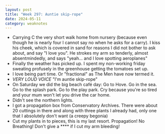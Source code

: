```yaml
---
layout: post
title: "Week 297: Auntie skip-rope"
date: 2024-05-11
category: weaknotes
---
```

* Carrying C the very short walk home from nursery (because even though he is nearly four I cannot say no when he asks for a carry). I kiss his cheek, which is covered in sand for reasons I did not bother to ask about, and say "I love you". He strokes my arm so tenderly, almost absentmindedly, and says "yeah... and I love spotting aeroplanes"
* Finally the weather has picked up. I spent my non-working friday sweating profusely in the greenhouse getting the tomatoes set up.
* I love being part time. Or "fractional" as The Men have now termed it.
* *VERY LOUD VOICE* "I'm auntie skip-rope"
* On Saturday we did the big beach café day: Go to Hove. Go in the sea. Go to the splash park. Go to the play park. Cry because you're so tired and your mum won't let you drive the car home.
* Didn't see the northern lights.
* I got a propagation box from Conservatory Archives. There were about 20 cuttings in there and along with three plants I already had, only one that I absolutely don't want (a creepy begonia)
* Cut my plants in to pieces, this is my last resort. Propagation! No Breathing! Don't give a **** if I cut my arm bleeding!
